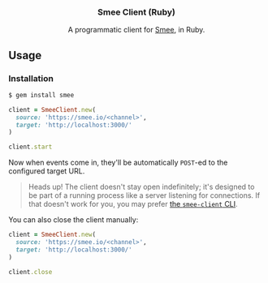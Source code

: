 <h3 align="center">Smee Client (Ruby)</h3>
<p align="center">A programmatic client for <a href="https://smee.io">Smee</a>, in Ruby.<p>

## Usage

### Installation

```sh
$ gem install smee
```

```ruby
client = SmeeClient.new(
  source: 'https://smee.io/<channel>',
  target: 'http://localhost:3000/'
)

client.start
```

Now when events come in, they'll be automatically `POST`-ed to the configured target URL.

> Heads up! The client doesn't stay open indefinitely; it's designed to be part of a running process like a server listening for connections. If that doesn't work for you, you may prefer [the `smee-client` CLI](https://github.com/probot/smee-client/#cli).

You can also close the client manually:

```ruby
client = SmeeClient.new(
  source: 'https://smee.io/<channel>',
  target: 'http://localhost:3000/'
)

client.close
```
